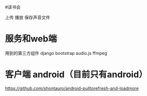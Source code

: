 #读书会

上传 播放 保存声音文件

服务和web端
===
用到的第三方组件
django
bootstrap
audio.js
ffmpeg


客户端 android（目前只有android）
===
https://github.com/shontauro/android-pulltorefresh-and-loadmore